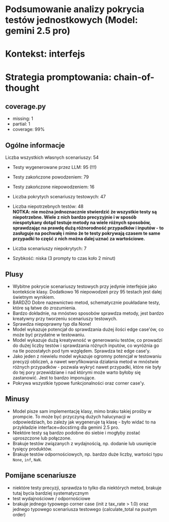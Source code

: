 # Podsumowanie analizy pokrycia testów jednostkowych (Model: gemini 2.5 pro)
# Kontekst: interfejs
# Strategia promptowania: chain-of-thought

## coverage.py
- missing: 1
- partial: 1
- coverage: 99%

## Ogólne informacje

Liczba wszystkich własnych scenariuszy: 54

- Testy wygenerowane przez LLM: 95 (!!!)
- Testy zakończone powodzeniem: 79
- Testy zakończone niepowodzeniem: 16


- Liczba pokrytych scenariuszy testowych: 47
- Liczba niepotrzebnych testów: 48
<br/> <strong>NOTKA: nie można jednoznacznie stwierdzić że wszystkie testy są niepotrzebne. Wiele z nich bardzo precyzyjnie i w sposób niespotykany dotąd testuje metody na wiele różnych sposobów, sprawdzając na prawdę dużą różnorodność przypadków i inputów - to zasługuje na pochwałę i mimo że te testy pokrywają czasem te same przypadki to część z nich można dalej uznać za wartościowe.</strong>
- Liczba scenariuszy niepokrytych: 7
- Szybkość: niska (3 prompty to czas koło 2 minut)

## Plusy

- Wybitne pokrycie scenariuszy testowych przy jedynie interfejsie jako kontekście klasy. Dodatkowo 16 niepowodzeń przy 95 testach jest dalej świetnym wynikiem.
- BARDZO Dobre nazewnictwo metod, schematycznie poukładane testy, które są łatwe do zrozumienia.
- Bardzo dokładnie, na mnóstwo sposobów sprawdza metody, jest bardzo kreatywny przy tworzeniu scenariuszy testowych.
- Sprawdza niepoprawny typ dla None!
- Model wykazuje potencjał do sprawdzania dużej ilości edge case'ów, co może być przydatne w testowaniu.
- Model wykazuje dużą kreatywność w generowaniu testów, co prowadzi do dużej liczby testów i sprawdzania różnych inputów, co wyróżnia go na tle pozostałych pod tym względem. Sprawdza też edge case'y.
- Jako jeden z niewielu model wykazuje ogromny potencjał w testowaniu precyzji obliczeń, a nawet weryfikowania działania metod w mnóstwie różnych przypadków - pozwala wykryć nawet przypadki, które nie były do tej pory przewidziane i nad którymi może warto byłoby się zastanowić. Jest to bardzo imponujące.
- Pokrywa wszystkie typowe funkcjonalności oraz corner case'y.

## Minusy

- Model pisze sam implementację klasy, mimo braku takiej prośby w prompcie. To może być przyczyną dużych halucynacji w odpowiedziach, bo zależy jak wygeneruje tą klasę - było widać to na przykładzie interface+docstirng dla gemini 2.5 pro.
- Niektóre testy są bardzo podobne do siebie i mogłyby zostać uproszczone lub połączone.
- Brakuje testów związanych z wydajnością, np. dodanie lub usunięcie tysięcy produktów.
- Brakuje testów odpornościowych, np. bardzo duże liczby, wartości typu `None`, `inf`, `NaN`.

## Pomijane scenariusze

- niektóre testy precyzji, sprawdza to tylko dla niektórych metod, brakuje tutaj bycia bardziej systematycznym
- test wydajnościowe / odpornościowe
- brakuje jednego typowego corner case (init z tax_rate > 1.0) oraz jednego typowego scenariusza testowego (calculate_total na pustym order)

